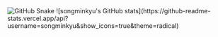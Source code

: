 <img alt="GitHub Snake" src="https://raw.githubusercontent.com/songminkyu/songminkyu/output/github-contribution-grid-snake.svg" />
![songminkyu's GitHub stats](https://github-readme-stats.vercel.app/api?username=songminkyu&show_icons=true&theme=radical)
